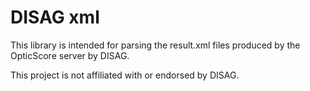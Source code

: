 # DISAG xml

This library is intended for parsing the result.xml files produced by the OpticScore server by DISAG.

This project is not affiliated with or endorsed by DISAG.